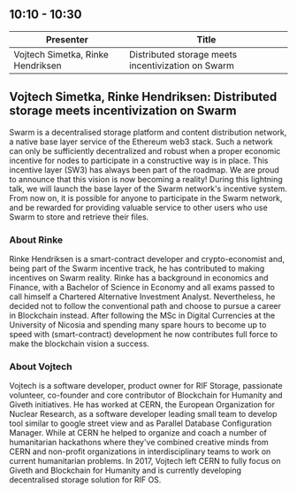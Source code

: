## 10:10 - 10:30
| Presenter |Title|
| -------- | -------- |
|Vojtech Simetka, Rinke Hendriksen | Distributed storage meets incentivization on Swarm| 

## Vojtech Simetka, Rinke Hendriksen: Distributed storage meets incentivization on Swarm
Swarm is a decentralised storage platform and content distribution network, a native base layer service of the Ethereum web3 stack. Such a network can only be sufficiently decentralized and robust when a proper economic incentive for nodes to participate in a constructive way is in place. This incentive layer (SW3) has always been part of the roadmap.
We are proud to announce that this vision is now becoming a reality! During this lightning talk, we will launch the base layer of the Swarm network's incentive system. From now on, it is possible for anyone to participate in the Swarm network, and be rewarded for providing valuable service to other users who use Swarm to store and retrieve their files. 

### About Rinke
Rinke Hendriksen is a smart-contract developer and crypto-economist and, being part of the Swarm incentive track, he has contributed to making incentives on Swarm reality. Rinke has a background in economics and Finance, with a Bachelor of Science in Economy and all exams passed to call himself a Chartered Alternative Investment Analyst. Nevertheless, he decided not to follow the conventional path and choose to pursue a career in Blockchain instead. After following the MSc in Digital Currencies at the University of Nicosia and spending many spare hours to become up to speed with (smart-contract) development he now contributes full force to make the blockchain vision a success. 

### About Vojtech
Vojtech is a software developer, product owner for RIF Storage, passionate volunteer, co-founder and core contributor of Blockchain for Humanity and Giveth initiatives. He has worked at CERN, the European Organization for Nuclear Research, as a software developer leading small team to develop tool similar to google street view and as Parallel Database Configuration Manager. While at CERN he helped to organize and coach a number of humanitarian hackathons where they've combined creative minds from CERN and non-profit organizations in interdisciplinary teams to work on current humanitarian problems.​ In 2017, Vojtech left CERN to fully focus on Giveth and Blockchain for Humanity and is currently developing decentralised storage solution for RIF OS.
